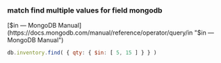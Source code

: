 ###  match find multiple values for field mongodb


[$in — MongoDB Manual](https://docs.mongodb.com/manual/reference/operator/query/in "$in — MongoDB Manual")


 

```js
db.inventory.find( { qty: { $in: [ 5, 15 ] } } )

```
